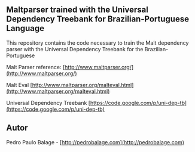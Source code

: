 ## Maltparser trained with the Universal Dependency Treebank for Brazilian-Portuguese Language

This repository contains the code necessary to train the Malt dependency parser with the Universal Dependency Treebank for the Brazilian-Portuguese

Malt Parser reference:
[http://www.maltparser.org/](http://www.maltparser.org/)

Malt Eval
[http://www.maltparser.org/malteval.html](http://www.maltparser.org/malteval.html)

Universal Dependency Treebank
[https://code.google.com/p/uni-dep-tb](https://code.google.com/p/uni-dep-tb)


## Autor
Pedro Paulo Balage - [http://pedrobalage.com](http://pedrobalage.com)
